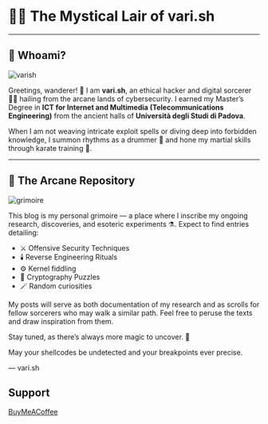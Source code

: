 # 🧙‍♂️ The Mystical Lair of vari.sh

---
## 🔮 Whoami?

![varish](/images/wizard_greybeard.png)

Greetings, wanderer! 👋 I am **vari.sh**, an ethical hacker and digital sorcerer 🧙‍♂️ hailing from the arcane lands of cybersecurity. I earned my Master’s Degree in **ICT for Internet and Multimedia (Telecommunications Engineering)** from the ancient halls of **Università degli Studi di Padova**.

When I am not weaving intricate exploit spells or diving deep into forbidden knowledge, I summon rhythms as a drummer 🥁 and hone my martial skills through karate training 🥋.

---

## 📜 The Arcane Repository

![grimoire](/images/redteamgrimoire.png)

This blog is my personal grimoire — a place where I inscribe my ongoing research, discoveries, and esoteric experiments ⚗️. Expect to find entries detailing:

- ⚔️ Offensive Security Techniques
- 🕯️ Reverse Engineering Rituals
- ⚙️ Kernel fiddling
- 📜 Cryptography Puzzles
- 🪄 Random curiosities

My posts will serve as both documentation of my research and as scrolls for fellow sorcerers who may walk a similar path. Feel free to peruse the texts and draw inspiration from them.

Stay tuned, as there’s always more magic to uncover. 🔮

May your shellcodes be undetected and your breakpoints ever precise.

— vari.sh

## Support
[BuyMeACoffee](https://buymeacoffee.com/vari.sh)

